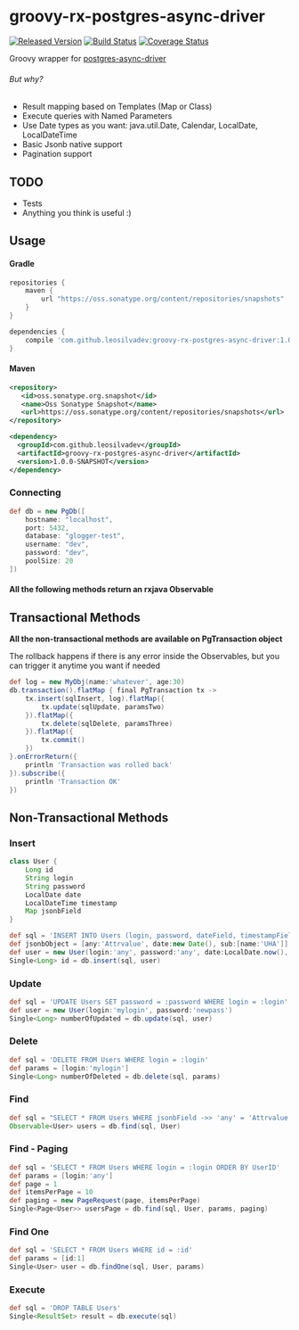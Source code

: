 # groovy-rx-postgres-async-driver
[![Released Version](https://img.shields.io/badge/Version-Released-blue.svg)](https://oss.sonatype.org/content/repositories/snapshots/com/github/leosilvadev/groovy-postgres-async-driver/) [![Build Status](https://travis-ci.org/leosilvadev/groovy-rx-postgres-async-driver.svg?branch=master)](https://travis-ci.org/leosilvadev/groovy-rx-postgres-async-driver) [![Coverage Status](https://coveralls.io/repos/github/leosilvadev/groovy-rx-postgres-async-driver/badge.svg?branch=master)](https://coveralls.io/github/leosilvadev/groovy-rx-postgres-async-driver?branch=master)


Groovy wrapper for <a href="https://github.com/alaisi/postgres-async-driver">postgres-async-driver<a>

###### But why?
- Result mapping based on Templates (Map or Class)
- Execute queries with Named Parameters
- Use Date types as you want: java.util.Date, Calendar, LocalDate, LocalDateTime
- Basic Jsonb native support
- Pagination support

## TODO
- Tests
- Anything you think is useful :)

## Usage

#### Gradle
```groovy
repositories {
    maven {
        url "https://oss.sonatype.org/content/repositories/snapshots"
    }
}

dependencies {
	compile 'com.github.leosilvadev:groovy-rx-postgres-async-driver:1.0.0-SNAPSHOT'
}
```

#### Maven
```xml
<repository>
   <id>oss.sonatype.org.snapshot</id>
   <name>Oss Sonatype Snapshot</name>
   <url>https://oss.sonatype.org/content/repositories/snapshots</url>
</repository>

<dependency>
  <groupId>com.github.leosilvadev</groupId>
  <artifactId>groovy-rx-postgres-async-driver</artifactId>
  <version>1.0.0-SNAPSHOT</version>
</dependency>
```

### Connecting
```groovy
def db = new PgDb([
	hostname: "localhost",
	port: 5432,
	database: "glogger-test",
	username: "dev",
	password: "dev",
	poolSize: 20
])
```

#### All the following methods return an rxjava Observable

## Transactional Methods
**All the non-transactional methods are available on PgTransaction object**

The rollback happens if there is any error inside the Observables, but you can trigger it anytime you want if needed
```groovy
def log = new MyObj(name:'whatever', age:30)
db.transaction().flatMap { final PgTransaction tx ->
	tx.insert(sqlInsert, log).flatMap({
		tx.update(sqlUpdate, paramsTwo)
	}).flatMap({
		tx.delete(sqlDelete, paramsThree)
	}).flatMap({
		tx.commit()
	})
}.onErrorReturn({
	println 'Transaction was rolled back'
}).subscribe({
	println 'Transaction OK'
})
```

## Non-Transactional Methods

### Insert
```groovy
class User {
	Long id
	String login
	String password
	LocalDate date
	LocalDateTime timestamp
	Map jsonbField
}

def sql = 'INSERT INTO Users (login, password, dateField, timestampField, jsonbField) VALUES (:login, :password, :date, :timestamp, :jsonbField)'
def jsonbObject = [any:'Attrvalue', date:new Date(), sub:[name:'UHA']]
def user = new User(login:'any', password:'any', date:LocalDate.now(), timestamp:LocalDateTime.now(), jsonbField:jsonbObject)
Single<Long> id = db.insert(sql, user)
```

### Update
```groovy
def sql = 'UPDATE Users SET password = :password WHERE login = :login'
def user = new User(login:'mylogin', password:'newpass')
Single<Long> numberOfUpdated = db.update(sql, user)
```

### Delete
```groovy
def sql = 'DELETE FROM Users WHERE login = :login'
def params = [login:'mylogin']
Single<Long> numberOfDeleted = db.delete(sql, params)
```

### Find
```groovy
def sql = "SELECT * FROM Users WHERE jsonbField ->> 'any' = 'Attrvalue'"
Observable<User> users = db.find(sql, User)
```

### Find - Paging
```groovy
def sql = 'SELECT * FROM Users WHERE login = :login ORDER BY UserID'
def params = [login:'any']
def page = 1
def itemsPerPage = 10
def paging = new PageRequest(page, itemsPerPage)
Single<Page<User>> usersPage = db.find(sql, User, params, paging)
```

### Find One
```groovy
def sql = 'SELECT * FROM Users WHERE id = :id'
def params = [id:1]
Single<User> user = db.findOne(sql, User, params)
```

### Execute
```groovy
def sql = 'DROP TABLE Users'
Single<ResultSet> result = db.execute(sql)
```
